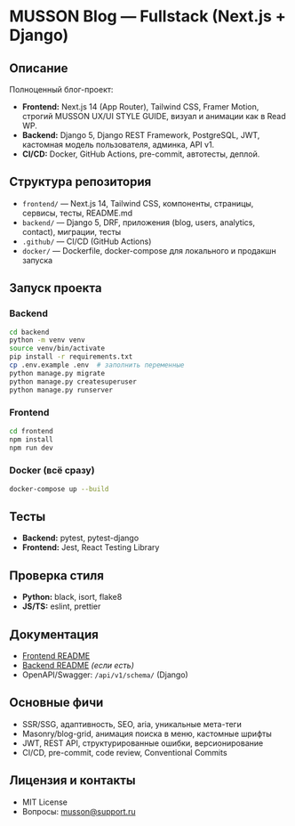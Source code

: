 # MUSSON Blog — Fullstack (Next.js + Django)

## Описание

Полноценный блог-проект:
- **Frontend:** Next.js 14 (App Router), Tailwind CSS, Framer Motion, строгий MUSSON UX/UI STYLE GUIDE, визуал и анимации как в Read WP.
- **Backend:** Django 5, Django REST Framework, PostgreSQL, JWT, кастомная модель пользователя, админка, API v1.
- **CI/CD:** Docker, GitHub Actions, pre-commit, автотесты, деплой.

## Структура репозитория
- `frontend/` — Next.js 14, Tailwind CSS, компоненты, страницы, сервисы, тесты, README.md
- `backend/` — Django 5, DRF, приложения (blog, users, analytics, contact), миграции, тесты
- `.github/` — CI/CD (GitHub Actions)
- `docker/` — Dockerfile, docker-compose для локального и продакшн запуска

## Запуск проекта

### Backend
```bash
cd backend
python -m venv venv
source venv/bin/activate
pip install -r requirements.txt
cp .env.example .env  # заполнить переменные
python manage.py migrate
python manage.py createsuperuser
python manage.py runserver
```

### Frontend
```bash
cd frontend
npm install
npm run dev
```

### Docker (всё сразу)
```bash
docker-compose up --build
```

## Тесты
- **Backend:** pytest, pytest-django
- **Frontend:** Jest, React Testing Library

## Проверка стиля
- **Python:** black, isort, flake8
- **JS/TS:** eslint, prettier

## Документация
- [Frontend README](frontend/README.md)
- [Backend README](backend/README.md) *(если есть)*
- OpenAPI/Swagger: `/api/v1/schema/` (Django)

## Основные фичи
- SSR/SSG, адаптивность, SEO, aria, уникальные мета-теги
- Masonry/blog-grid, анимация поиска в меню, кастомные шрифты
- JWT, REST API, структурированные ошибки, версионирование
- CI/CD, pre-commit, code review, Conventional Commits

## Лицензия и контакты
- MIT License
- Вопросы: musson@support.ru
